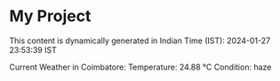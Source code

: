 # My Project

This content is dynamically generated in Indian Time (IST): 2024-01-27 23:53:39 IST


Current Weather in Coimbatore:
Temperature: 24.88 °C
Condition: haze
